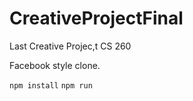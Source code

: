 # CreativeProjectFinal
Last Creative Projec,t CS 260

Facebook style clone.

`npm install`
`npm run`
